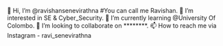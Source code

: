👋 Hi, I’m @ravishansenevirathna #You can call me Ravishan.
👀 I’m interested in SE & Cyber_Security.
🌱 I’m currently learning @University Of Colombo.
💞️ I’m looking to collaborate on ********.
📫 How to reach me via Instagram - ravi_senevirathna